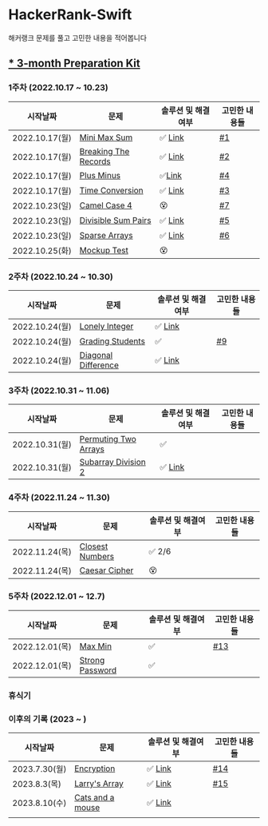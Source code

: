# HackerRank-Swift
해커랭크 문제를 풀고 고민한 내용을 적어봅니다 

## [* 3-month Preparation Kit](https://www.hackerrank.com/interview/preparation-kits/three-month-preparation-kit/)

### 1주차 (2022.10.17 ~ 10.23)

| 시작날짜 | 문제 | 솔루션 및 해결여부| 고민한 내용들| 
|--|--|--|--| 
| 2022.10.17(월) | [Mini Max Sum](https://www.hackerrank.com/challenges/three-month-preparation-kit-mini-max-sum/problem?isFullScreen=true&h_l=interview&playlist_slugs%5B%5D=preparation-kits&playlist_slugs%5B%5D=three-month-preparation-kit&playlist_slugs%5B%5D=three-month-week-one) | ✅ [Link](https://github.com/heydoy/HackerRank-Swift/blob/main/Solutions/Mini-Max-Sum.swift) | [#1](https://github.com/heydoy/HackerRank-Swift/issues/1)
| 2022.10.17(월) | [Breaking The Records](https://www.hackerrank.com/challenges/three-month-preparation-kit-breaking-best-and-worst-records/problem?isFullScreen=true&h_l=interview&playlist_slugs%5B%5D=preparation-kits&playlist_slugs%5B%5D=three-month-preparation-kit&playlist_slugs%5B%5D=three-month-week-one) | ✅ [Link](https://github.com/heydoy/HackerRank-Swift/blob/main/Solutions/Breaking-The-Records.swift) | [#2](https://github.com/heydoy/HackerRank-Swift/issues/2)
| 2022.10.17(월) | [Plus Minus](https://www.hackerrank.com/challenges/three-month-preparation-kit-plus-minus/problem?isFullScreen=true&h_l=interview&playlist_slugs%5B%5D=preparation-kits&playlist_slugs%5B%5D=three-month-preparation-kit&playlist_slugs%5B%5D=three-month-week-one) | ✅[Link](https://github.com/heydoy/HackerRank-Swift/blob/main/Solutions/Plus-Minus.swift) | [#4](https://github.com/heydoy/HackerRank-Swift/issues/4)
| 2022.10.17(월) | [Time Conversion](https://www.hackerrank.com/challenges/three-month-preparation-kit-time-conversion/problem?isFullScreen=true&h_l=interview&playlist_slugs%5B%5D=preparation-kits&playlist_slugs%5B%5D=three-month-preparation-kit&playlist_slugs%5B%5D=three-month-week-one) | ✅ [Link](https://github.com/heydoy/HackerRank-Swift/blob/main/Solutions/Time-Conversion) | [#3](https://github.com/heydoy/HackerRank-Swift/issues/3)
| 2022.10.23(일) | [Camel Case 4](https://www.hackerrank.com/challenges/three-month-preparation-kit-camel-case/problem?isFullScreen=true&h_l=interview&playlist_slugs%5B%5D=preparation-kits&playlist_slugs%5B%5D=three-month-preparation-kit&playlist_slugs%5B%5D=three-month-week-one) | 😵 []() | [#7](https://github.com/heydoy/HackerRank-Swift/issues/7)
| 2022.10.23(일) | [Divisible Sum Pairs](https://www.hackerrank.com/challenges/three-month-preparation-kit-divisible-sum-pairs/problem?isFullScreen=true&h_l=interview&playlist_slugs%5B%5D=preparation-kits&playlist_slugs%5B%5D=three-month-preparation-kit&playlist_slugs%5B%5D=three-month-week-one) | ✅ [Link](https://github.com/heydoy/HackerRank-Swift/blob/main/Solutions/Divisible-Sum-Pairs.swift) | [#5](https://github.com/heydoy/HackerRank-Swift/issues/5)
| 2022.10.23(일) | [Sparse Arrays](https://www.hackerrank.com/challenges/three-month-preparation-kit-sparse-arrays/problem?isFullScreen=true&h_l=interview&playlist_slugs%5B%5D=preparation-kits&playlist_slugs%5B%5D=three-month-preparation-kit&playlist_slugs%5B%5D=three-month-week-one) | ✅ [Link](https://github.com/heydoy/HackerRank-Swift/blob/main/Solutions/Sparse-Arrays.swift) | [#6](https://github.com/heydoy/HackerRank-Swift/issues/6)
| 2022.10.25(화) | [Mockup Test](https://www.hackerrank.com/test/6o9hgar5a32/questions)| 😵 []() | []()


### 2주차 (2022.10.24 ~ 10.30)

| 시작날짜 | 문제 | 솔루션 및 해결여부| 고민한 내용들| 
|--|--|--|--| 
| 2022.10.24(월) | [Lonely Integer](https://www.hackerrank.com/challenges/three-month-preparation-kit-lonely-integer/problem)| ✅ [Link](https://github.com/heydoy/HackerRank-Swift/blob/main/Solutions/Lonely-Integer.swift) | []()
| 2022.10.24(월) | [Grading Students](https://www.hackerrank.com/challenges/three-month-preparation-kit-grading/problem)| ✅ []() | [#9](https://github.com/heydoy/HackerRank-Swift/issues/9)
| 2022.10.24(월) | [Diagonal Difference](https://www.hackerrank.com/challenges/three-month-preparation-kit-diagonal-difference/problem)| ✅ [Link](https://github.com/heydoy/HackerRank-Swift/blob/main/Solutions/Diagonal-Difference.swift) | []()


### 3주차 (2022.10.31 ~ 11.06)

| 시작날짜 | 문제 | 솔루션 및 해결여부| 고민한 내용들| 
|--|--|--|--| 
| 2022.10.31(월) | [Permuting Two Arrays](https://www.hackerrank.com/challenges/three-month-preparation-kit-two-arrays/problem)| ✅ []() | []()
| 2022.10.31(월) | [Subarray Division 2]()| ✅ [Link](https://github.com/heydoy/HackerRank-Swift/blob/main/Solutions/Subarray-Division-2.swift) | []()

### 4주차 (2022.11.24 ~ 11.30)
| 시작날짜 | 문제 | 솔루션 및 해결여부| 고민한 내용들| 
|--|--|--|--| 
| 2022.11.24(목) | [Closest Numbers](https://www.hackerrank.com/challenges/three-month-preparation-kit-closest-numbers/problem?isFullScreen=true&h_l=interview&playlist_slugs%5B%5D=preparation-kits&playlist_slugs%5B%5D=three-month-preparation-kit&playlist_slugs%5B%5D=three-month-week-four)| ✅ 2/6 []() | []()
| 2022.11.24(목) | [Caesar Cipher](https://www.hackerrank.com/challenges/three-month-preparation-kit-caesar-cipher-1/problem?isFullScreen=true&h_l=interview&playlist_slugs%5B%5D=preparation-kits&playlist_slugs%5B%5D=three-month-preparation-kit&playlist_slugs%5B%5D=three-month-week-four)| 😵 []() | []()

### 5주차 (2022.12.01 ~ 12.7)
| 시작날짜 | 문제 | 솔루션 및 해결여부| 고민한 내용들| 
|--|--|--|--| 
| 2022.12.01(목) | [Max Min](https://www.hackerrank.com/challenges/three-month-preparation-kit-angry-children/problem?hl=interview&isFullScreen=true&playlist_slugs%5B%5D=preparation-kits&playlist_slugs%5B%5D=three-month-preparation-kit&playlist_slugs%5B%5D=three-month-week-five)| ✅ []() | [#13](https://github.com/heydoy/HackerRank-Swift/issues/13)
| 2022.12.01(목) | [Strong Password](https://www.hackerrank.com/challenges/three-month-preparation-kit-strong-password/problem?isFullScreen=true&h_l=interview&playlist_slugs%5B%5D=preparation-kits&playlist_slugs%5B%5D=three-month-preparation-kit&playlist_slugs%5B%5D=three-month-week-five)| ✅ []() | []()

### 휴식기 

### 이후의 기록 (2023 ~ )
| 시작날짜 | 문제 | 솔루션 및 해결여부| 고민한 내용들| 
|--|--|--|--|
| 2023.7.30(월) | [Encryption](https://www.hackerrank.com/challenges/encryption/problem) | ✅ [Link](https://github.com/heydoy/HackerRank-Swift/blob/main/Solutions/Encryption.swift) | [#14](https://github.com/heydoy/HackerRank-Swift/issues/14) |
| 2023.8.3(목) | [Larry's Array](https://www.hackerrank.com/challenges/larrys-array/problem) | ✅ [Link](https://github.com/heydoy/HackerRank-Swift/blob/main/Solutions/Larry's-Array.swift) | [#15](https://github.com/heydoy/HackerRank-Swift/issues/15)  |
| 2023.8.10(수) | [Cats and a mouse](https://www.hackerrank.com/challenges/cats-and-a-mouse/problem?isFullScreen=true) | ✅ [Link](https://github.com/heydoy/HackerRank-Swift/blob/main/Solutions/Cats-and-a-Mouse.swift) | | 
| | | | |
